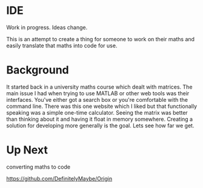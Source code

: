 # IDE
Work in progress. Ideas change.

This is an attempt to create a thing for someone to work on their maths and easily translate that maths into code for use.

# Background
It started back in a university maths course which dealt with matrices. The main issue I had when trying to use MATLAB or other web tools was their interfaces. You've either got a search box or you're comfortable with the command line. There was this one website which I liked but that functionally speaking was a simple one-time calculator. Seeing the matrix was better than thinking about it and having it float in memory somewhere. Creating a solution for developing more generally is the goal. Lets see how far we get.

# Up Next
converting maths to code

https://github.com/DefinitelyMaybe/Origin
